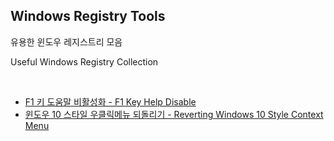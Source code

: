 ## Windows Registry Tools

유용한 윈도우 레지스트리 모음

Useful Windows Registry Collection

<br>

-   [F1 키 도움말 비활성화 - F1 Key Help Disable](https://github.com/NY0510/RegistryTools/blob/master/F1%20Edge%20Help%20Disable)
-   [윈도우 10 스타일 우클릭메뉴 되돌리기 - Reverting Windows 10 Style Context Menu](https://github.com/NY0510/RegistryTools/blob/master/Windows10%20Style%20Context%20Menu)
